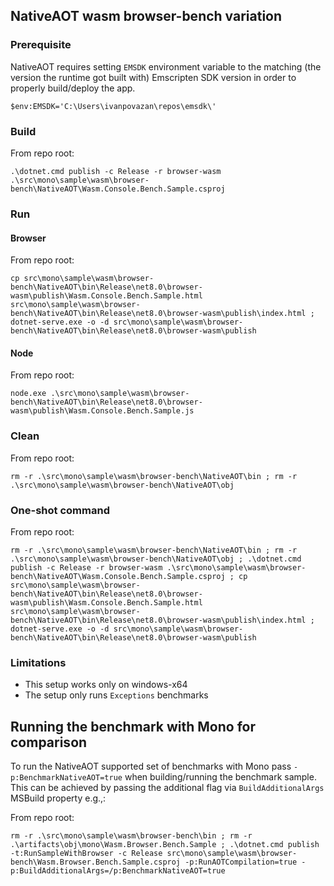 ## NativeAOT wasm browser-bench variation

### Prerequisite

NativeAOT requires setting `EMSDK` environment variable to the matching (the version the runtime got built with) Emscripten SDK version in order to properly build/deploy the app.

```
$env:EMSDK='C:\Users\ivanpovazan\repos\emsdk\'
```

### Build

From repo root:

```
.\dotnet.cmd publish -c Release -r browser-wasm .\src\mono\sample\wasm\browser-bench\NativeAOT\Wasm.Console.Bench.Sample.csproj
```

### Run

#### Browser

From repo root:

```
cp src\mono\sample\wasm\browser-bench\NativeAOT\bin\Release\net8.0\browser-wasm\publish\Wasm.Console.Bench.Sample.html src\mono\sample\wasm\browser-bench\NativeAOT\bin\Release\net8.0\browser-wasm\publish\index.html ; dotnet-serve.exe -o -d src\mono\sample\wasm\browser-bench\NativeAOT\bin\Release\net8.0\browser-wasm\publish
```

#### Node

From repo root:

```
node.exe .\src\mono\sample\wasm\browser-bench\NativeAOT\bin\Release\net8.0\browser-wasm\publish\Wasm.Console.Bench.Sample.js
```

### Clean

From repo root:

```
rm -r .\src\mono\sample\wasm\browser-bench\NativeAOT\bin ; rm -r .\src\mono\sample\wasm\browser-bench\NativeAOT\obj
```

### One-shot command

From repo root:

```
rm -r .\src\mono\sample\wasm\browser-bench\NativeAOT\bin ; rm -r .\src\mono\sample\wasm\browser-bench\NativeAOT\obj ; .\dotnet.cmd publish -c Release -r browser-wasm .\src\mono\sample\wasm\browser-bench\NativeAOT\Wasm.Console.Bench.Sample.csproj ; cp src\mono\sample\wasm\browser-bench\NativeAOT\bin\Release\net8.0\browser-wasm\publish\Wasm.Console.Bench.Sample.html src\mono\sample\wasm\browser-bench\NativeAOT\bin\Release\net8.0\browser-wasm\publish\index.html ; dotnet-serve.exe -o -d src\mono\sample\wasm\browser-bench\NativeAOT\bin\Release\net8.0\browser-wasm\publish
```

### Limitations

- This setup works only on windows-x64
- The setup only runs `Exceptions` benchmarks


## Running the benchmark with Mono for comparison

To run the NativeAOT supported set of benchmarks with Mono pass `-p:BenchmarkNativeAOT=true` when building/running the benchmark sample.
This can be achieved by passing the additional flag via `BuildAdditionalArgs` MSBuild property e.g.,:

From repo root:

```
rm -r .\src\mono\sample\wasm\browser-bench\bin ; rm -r .\artifacts\obj\mono\Wasm.Browser.Bench.Sample ; .\dotnet.cmd publish -t:RunSampleWithBrowser -c Release src\mono\sample\wasm\browser-bench\Wasm.Browser.Bench.Sample.csproj -p:RunAOTCompilation=true -p:BuildAdditionalArgs=/p:BenchmarkNativeAOT=true
```
